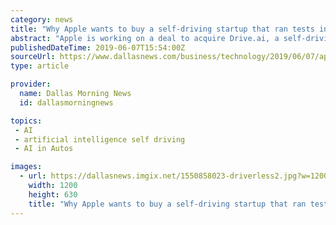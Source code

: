 ```yaml
---
category: news
title: "Why Apple wants to buy a self-driving startup that ran tests in North Texas"
abstract: "Apple is working on a deal to acquire Drive.ai, a self-driving startup that has performed pilot ... Drive.ai was founded in 2015 at Stanford University and uses artificial intelligence and machine learning to communicate with other drivers and pedestrians."
publishedDateTime: 2019-06-07T15:54:00Z
sourceUrl: https://www.dallasnews.com/business/technology/2019/06/07/apple-wants-buy-self-driving-startup-tested-north-texas
type: article

provider:
  name: Dallas Morning News
  id: dallasmorningnews

topics:
 - AI
 - artificial intelligence self driving
 - AI in Autos

images:
  - url: https://dallasnews.imgix.net/1550858023-driverless2.jpg?w=1200&h=630&format=jpg&crop=faces&fit=crop
    width: 1200
    height: 630
    title: "Why Apple wants to buy a self-driving startup that ran tests in North Texas"
---
```

